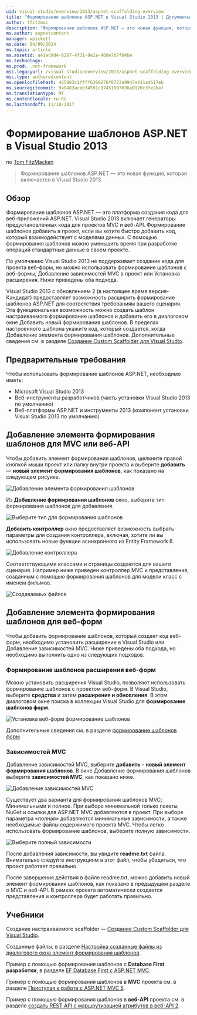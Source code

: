 ```yaml
---
uid: visual-studio/overview/2013/aspnet-scaffolding-overview
title: "Формирование шаблонов ASP.NET в Visual Studio 2013 | Документы Microsoft"
author: tfitzmac
description: "Формирование шаблонов ASP.NET — это новая функция, которая включается в Visual Studio 2013."
ms.author: aspnetcontent
manager: wpickett
ms.date: 04/09/2014
ms.topic: article
ms.assetid: a41ec9d4-8287-4f31-9e2a-460e7b7f04be
ms.technology: 
ms.prod: .net-framework
msc.legacyurl: /visual-studio/overview/2013/aspnet-scaffolding-overview
msc.type: authoredcontent
ms.openlocfilehash: 425983c1ffff6369276f0723a9947a411a4617eb
ms.sourcegitcommit: 9a9483aceb34591c97451997036a9120c3fe2baf
ms.translationtype: MT
ms.contentlocale: ru-RU
ms.lasthandoff: 11/10/2017
---
```

<a name="aspnet-scaffolding-in-visual-studio-2013"></a>Формирование шаблонов ASP.NET в Visual Studio 2013
====================
по [Tom FitzMacken](https://github.com/tfitzmac)

> Формирование шаблонов ASP.NET — это новая функция, которая включается в Visual Studio 2013.


## <a name="overview"></a>Обзор

Формирование шаблонов ASP.NET — это платформа создания кода для веб-приложений ASP.NET. Visual Studio 2013 включает генераторы предустановленных кода для проектов MVC и веб-API. Формирование шаблонов добавить в проект, если вы хотите быстро добавить код, который взаимодействует с моделями данных. С помощью формирования шаблонов можно уменьшить время при разработке операций стандартные данные в своем проекте.

По умолчанию Visual Studio 2013 не поддерживает создание кода для проекта веб-форм, но можно использовать формирование шаблонов с веб-формы, Добавление зависимостей MVC в проект или Установка расширения. Ниже приведены оба подхода.

Visual Studio 2013 с обновлением 2 (в настоящее время версия-Кандидат) предоставляет возможность расширить формирование шаблонов ASP.NET для соответствия требованиям вашего сценария. Эта функциональная возможность можно создать шаблон настраиваемого формирование шаблонов и добавить его в диалоговом окне Добавить новый формирования шаблонов. В пределах настроенного шаблона укажите код, который создается, когда Добавление элемента формирования шаблонов. Дополнительные сведения см. в разделе [Создание Custom Scaffolder для Visual Studio](https://go.microsoft.com/fwlink/p/?LinkId=395029).

## <a name="prerequisites"></a>Предварительные требования

Чтобы использовать формирование шаблонов ASP.NET, необходимо иметь:

- Microsoft Visual Studio 2013
- Веб-инструменты разработчиков (часть установки Visual Studio 2013 по умолчанию)
- Веб-платформы ASP.NET и инструменты 2013 (компонент установки Visual Studio 2013 по умолчанию)

## <a name="add-a-scaffolded-item-to-mvc-or-web-api"></a>Добавление элемента формирования шаблонов для MVC или веб-API

Чтобы добавить элемент формирования шаблонов, щелкните правой кнопкой мыши проект или папку внутри проекта и выберите **добавить** — **новый элемент формирования шаблонов**, как показано на следующем рисунке.

![Добавление элемента формирования шаблонов](aspnet-scaffolding-overview/_static/image1.png)

Из **Добавление формирования шаблонов** окно, выберите тип формирования шаблонов для добавления.

![Выберите тип для формирования шаблонов](aspnet-scaffolding-overview/_static/image2.png)

**Добавить контроллер** окно предоставляет возможность выбрать параметры для создания контроллера, включая, хотите ли вы использовать новые функции асинхронного из Entity Framework 6.

![Добавление контроллера](aspnet-scaffolding-overview/_static/image3.png)

Соответствующими классами и страницы создаются для вашего сценария. Например ниже приведен контроллер MVC и представления, созданным с помощью формирования шаблонов для модели класс с именем фильмов.

![Создаваемых файлов](aspnet-scaffolding-overview/_static/image4.png)

## <a name="add-a-scaffolded-item-to-web-forms"></a>Добавление элемента формирования шаблонов для веб-форм

Чтобы добавить формирование шаблонов, который создает код веб-форм, необходимо установить расширение в Visual Studio или Добавление зависимостей MVC. Ниже приведены оба подхода, но необходимо выполнить одно из следующих подходов.

### <a name="web-forms-scaffolding-extension"></a>Формирование шаблонов расширения веб-форм

Можно установить расширения Visual Studio, позволяют использовать формирование шаблонов с проектом веб-форм. В Visual Studio, выберите **средства** и затем **расширения и обновления**. В этом диалоговом окне поиска в коллекции Visual Studio для **формирование шаблонов форм**.

![Установка веб-форм формирование шаблонов](aspnet-scaffolding-overview/_static/image5.png)

Дополнительные сведения см. в разделе [формирование шаблонов форм](https://go.microsoft.com/fwlink/p/?LinkId=396478).

### <a name="mvc-dependencies"></a>Зависимостей MVC

Добавление зависимостей MVC, выберите **добавить** - **новый элемент формирования шаблонов**. В окне Добавление формирования шаблонов выберите **зависимостей MVC**, как показано ниже.

![Добавление зависимостей MVC](aspnet-scaffolding-overview/_static/image6.png)

Существует два варианта для формирования шаблонов MVC; Минимальными и полное. При выборе минимальной только пакеты NuGet и ссылки для ASP.NET MVC добавляются в проект. При выборе параметра «полная» добавляются минимальные зависимости, а также необходимые файлы содержимого проекта MVC. Чтобы легко использовать формирование шаблонов, выберите полную зависимости.

![Выберите полный зависимости](aspnet-scaffolding-overview/_static/image7.png)

После добавления зависимости, вы увидите **readme.txt** файла. Внимательно следуйте инструкциям в этот файл, чтобы убедиться, что проект работает правильно.

После завершения действия в файле readme.txt, можно добавить новый элемент формирования шаблонов, как показано в предыдущем разделе о MVC и веб-API. В рамках проекта автоматически создается представления и контроллера будет работать правильно.

## <a name="tutorials"></a>Учебники

Создание настраиваемого scaffolder — [Создание Custom Scaffolder для Visual Studio](https://go.microsoft.com/fwlink/p/?LinkId=395029).

Созданные файлы, в разделе [Настройка созданные файлы из диалогового окна элемент формирования шаблонов](https://blogs.msdn.com/b/webdev/archive/2013/12/26/how-to-customize-the-generated-files-from-the-new-scaffolded-item-dialog.aspx).

Пример с помощью формирования шаблонов с **Database First разработки**, в разделе [EF Database First с ASP.NET MVC](../../../mvc/overview/getting-started/database-first-development/setting-up-database.md).

Пример с помощью формирования шаблонов в **MVC** проекта см. в разделе [Приступая к работе с ASP.NET MVC 5](../../../mvc/overview/getting-started/introduction/getting-started.md).

Пример с помощью формирования шаблонов в **веб-API** проекта см. в разделе [создать REST API с маршрутизацией атрибутов в веб-API 2](../../../web-api/overview/web-api-routing-and-actions/create-a-rest-api-with-attribute-routing.md).
